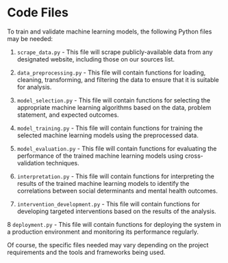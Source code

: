 # Code Files

To train and validate machine learning models, the following Python files may be needed:

1. `scrape_data.py` - This file will scrape publicly-available data from any designated website, including those on our sources list.

2. `data_preprocessing.py` - This file will contain functions for loading, cleaning, transforming, and filtering the data to ensure that it is suitable for analysis.

3. `model_selection.py` - This file will contain functions for selecting the appropriate machine learning algorithms based on the data, problem statement, and expected outcomes.

4. `model_training.py` - This file will contain functions for training the selected machine learning models using the preprocessed data.

5. `model_evaluation.py` - This file will contain functions for evaluating the performance of the trained machine learning models using cross-validation techniques.

6. `interpretation.py` - This file will contain functions for interpreting the results of the trained machine learning models to identify the correlations between social determinants and mental health outcomes.

7. `intervention_development.py` - This file will contain functions for developing targeted interventions based on the results of the analysis.

8 `deployment.py` - This file will contain functions for deploying the system in a production environment and monitoring its performance regularly. 

Of course, the specific files needed may vary depending on the project requirements and the tools and frameworks being used.
